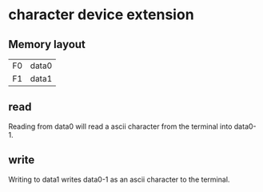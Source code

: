 # character device extension


## Memory layout

|    |            |
| -- | ---------- |
| F0 | data0      |
| F1 | data1      |

## read
Reading from data0 will read a ascii character from the terminal into data0-1.
## write
Writing to data1 writes data0-1 as an ascii character to the terminal.
